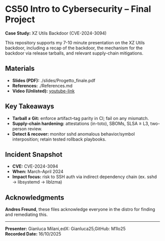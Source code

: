 # CS50 Intro to Cybersecurity – Final Project
**Case Study:** XZ Utils Backdoor (CVE-2024-3094)

This repository supports my 7-10 minute presentation on the XZ Utils backdoor, including a recap of the backdoor, the mechanism for the backdoor via release tarballs, and relevant supply-chain mitigations.

## Materials
- **Slides (PDF):** ./slides/Progetto_finale.pdf
- **References:** ./References.md
- **Video (Unlisted):** [youtube-link](https://youtu.be/hZiRb05Liw0)

## Key Takeaways
- **Tarball ≠ Git:** enforce artifact–tag parity in CI; fail on any mismatch.
- **Supply-chain hardening:** attestations (in-toto), SBOMs, SLSA ≥ L3, two-person review.
- **Detect & recover:** monitor sshd anomalous behavior/symbol interposition; retain tested rollback playbooks.

## Incident Snapshot
- **CVE:** CVE-2024-3094  
- **When:** March-April 2024  
- **Impact focus:** risk to SSH auth via indirect dependency chain (ex. sshd → libsystemd → liblzma)

## Acknowledgments
**Andres Freund**, these files acknowledge everyone in the distro for finding and remediating this.

---

**Presenter:** Gianluca Milani,edX: Gianluca25,GitHub: M1lo25  
**Recorded Date:** 16/10/2025
